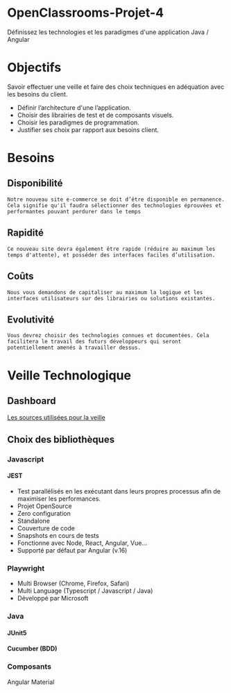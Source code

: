 # OpenClassrooms-Projet-4
Définissez les technologies et les paradigmes d'une application Java / Angular

# Objectifs

Savoir effectuer une veille et faire des choix techniques en adéquation avec les besoins du client.
- Définir l’architecture d'une l’application.
- Choisir des librairies de test et de composants visuels.
- Choisir les paradigmes de programmation.
- Justifier ses choix par rapport aux besoins client.

# Besoins
## Disponibilité

`Notre nouveau site e-commerce se doit d’être disponible en permanence. Cela signifie qu'il faudra sélectionner des technologies éprouvées et performantes pouvant perdurer dans le temps`

## Rapidité
`Ce nouveau site devra également être rapide (réduire au maximum les temps d'attente), et posséder des interfaces faciles d’utilisation.`

## Coûts
`Nous vous demandons de capitaliser au maximum la logique et les interfaces utilisateurs sur des librairies ou solutions existantes.`

## Evolutivité
`Vous devrez choisir des technologies connues et documentées. Cela facilitera le travail des futurs développeurs qui seront potentiellement amenés à travailler dessus.`

# Veille Technologique
## Dashboard
[Les sources utilisées pour la veille](DASHBOARD.md)

## Choix des bibliothèques
### Javascript
#### JEST
- Test parallélisés en les exécutant dans leurs propres processus afin de maximiser les performances.
- Projet OpenSource
- Zero configuration
- Standalone
- Couverture de code
- Snapshots en cours de tests
- Fonctionne avec Node, React, Angular, Vue...
- Supporté par défaut par Angular (v.16)
### Playwright
- Multi Browser (Chrome, Firefox, Safari)
- Multi Language (Typescript / Javascript / Java)
- Développé par Microsoft
### Java
#### JUnit5
#### Cucumber (BDD)
### Composants
 Angular Material
